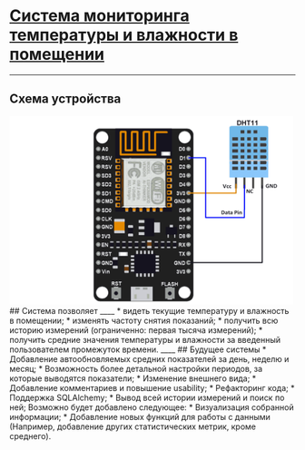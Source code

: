 # [Система мониторинга температуры и влажности в помещении](http://iuriier.pythonanywhere.com/)
____
## Схема устройства
<img src="./NodeMCU_DHT11_Interfacing.png" width="500">
## Система позволяет
____
* видеть текущие температуру и влажность в помещении;
* изменять частоту снятия показаний;
* получить всю историю измерений (ограниченно: первая тысяча измерений);
*	получить средние значения температуры и влажности за введенный пользователем промежуток времени.
____
## Будущее системы
* Добавление автообновляемых средних показателей за день, неделю и месяц;
* Возможность более детальной настройки периодов, за которые выводятся показатели;
* Изменение внешнего вида;
* Добавление комментариев  и повышение usability;
* Рефакторинг кода;
* Поддержка SQLAlchemy;
* Вывод всей истории измерений и поиск по ней;
Возможно будет добавлено следующее:
* Визуализация собранной информации;
* Добавление новых функций для работы с данными (Например, добавление других статистических метрик, кроме среднего).
